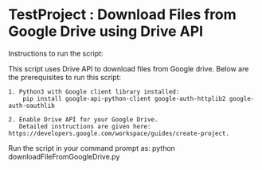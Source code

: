# TestProject : Download Files from Google Drive using Drive API

Instructions to run the script:

This script uses Drive API to download files from Google drive. Below are the prerequisites to run this script:

    1. Python3 with Google client library installed:
        pip install google-api-python-client google-auth-httplib2 google-auth-oauthlib

    2. Enable Drive API for your Google Drive. 
       Detailed instructions are given here: https://developers.google.com/workspace/guides/create-project.

Run the script in your command prompt as:
    python downloadFileFromGoogleDrive.py
